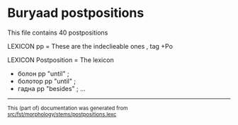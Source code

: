 # Buryaad postpositions

This file contains 40 postpositions

LEXICON pp  = These are the indeclieable ones , tag +Po

LEXICON Postposition   = The lexicon

* болон pp "until" ;   
* болотор pp "until" ;   
* гадна pp "besides" ;  ... 

* * *

<small>This (part of) documentation was generated from [src/fst/morphology/stems/postpositions.lexc](https://github.com/giellalt/lang-bxr/blob/main/src/fst/morphology/stems/postpositions.lexc)</small>
